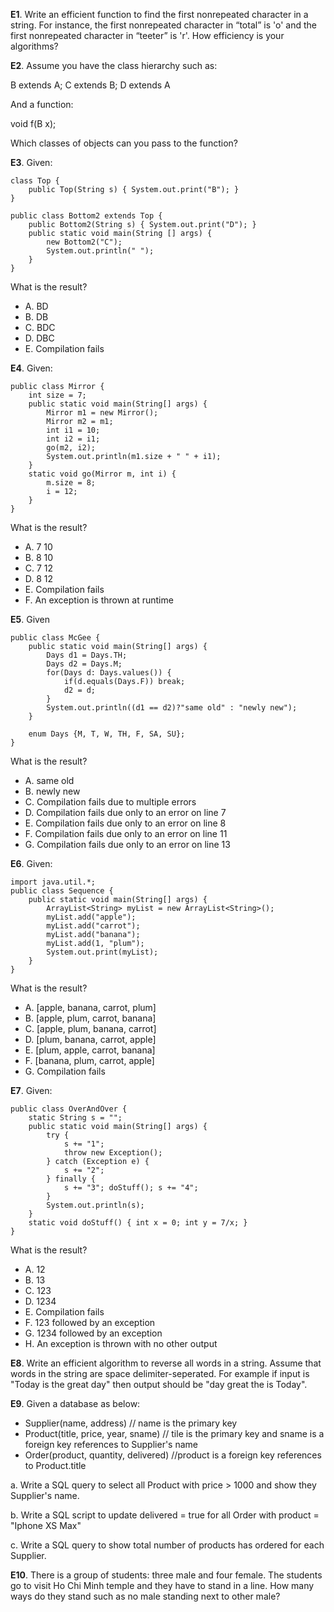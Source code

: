 **E1**. Write an efficient function to find the first nonrepeated character in a string. For instance, the first nonrepeated character in “total” is 'o' and the first nonrepeated character in “teeter” is 'r'. How efficiency is your algorithms?

**E2**. Assume you have the class hierarchy such as:

B extends A; C extends B; D extends A

And a function:

void f(B x);

Which classes of objects can you pass to the function?

**E3**. Given:

```
class Top {
    public Top(String s) { System.out.print("B"); }
}

public class Bottom2 extends Top {
    public Bottom2(String s) { System.out.print("D"); }
    public static void main(String [] args) {
        new Bottom2("C");
        System.out.println(" ");
    }
}
```

What is the result?

* A. BD
* B. DB
* C. BDC
* D. DBC
* E. Compilation fails

**E4**. Given:

```
public class Mirror {
    int size = 7;
    public static void main(String[] args) {
        Mirror m1 = new Mirror();
        Mirror m2 = m1;
        int i1 = 10;
        int i2 = i1;
        go(m2, i2);
        System.out.println(m1.size + " " + i1);
    }
    static void go(Mirror m, int i) {
        m.size = 8;
        i = 12;
    }
}
```

What is the result?

* A. 7 10
* B. 8 10
* C. 7 12
* D. 8 12
* E. Compilation fails
* F. An exception is thrown at runtime

**E5**. Given

```
public class McGee {
    public static void main(String[] args) {
        Days d1 = Days.TH;
        Days d2 = Days.M;
        for(Days d: Days.values()) {
            if(d.equals(Days.F)) break;
            d2 = d;
        }
        System.out.println((d1 == d2)?"same old" : "newly new");
    }

    enum Days {M, T, W, TH, F, SA, SU};
}
```

What is the result?

* A. same old
* B. newly new
* C. Compilation fails due to multiple errors
* D. Compilation fails due only to an error on line 7
* E. Compilation fails due only to an error on line 8
* F. Compilation fails due only to an error on line 11
* G. Compilation fails due only to an error on line 13

**E6**. Given:

```
import java.util.*;
public class Sequence {
    public static void main(String[] args) {
        ArrayList<String> myList = new ArrayList<String>();
        myList.add("apple");
        myList.add("carrot");
        myList.add("banana");
        myList.add(1, "plum");
        System.out.print(myList);
    }
}
```

What is the result?

* A. [apple, banana, carrot, plum]
* B. [apple, plum, carrot, banana]
* C. [apple, plum, banana, carrot]
* D. [plum, banana, carrot, apple]
* E. [plum, apple, carrot, banana]
* F. [banana, plum, carrot, apple]
* G. Compilation fails

**E7**. Given:

```
public class OverAndOver {
    static String s = "";
    public static void main(String[] args) {
        try {
            s += "1";
            throw new Exception();
        } catch (Exception e) { 
            s += "2";
        } finally { 
            s += "3"; doStuff(); s += "4";
        }
        System.out.println(s);
    }
    static void doStuff() { int x = 0; int y = 7/x; }
}
```

What is the result?

* A. 12
* B. 13
* C. 123
* D. 1234
* E. Compilation fails
* F. 123 followed by an exception
* G. 1234 followed by an exception
* H. An exception is thrown with no other output

**E8**. Write an efficient algorithm to reverse all words in a string. Assume that words in the string are space delimiter-seperated. For example if input is "Today is the great day" then output should be "day great the is Today".

**E9**. Given a database as below:

* Supplier(name, address) // name is the primary key
* Product(title, price, year, sname) // tile is the primary key and sname is a foreign key references to Supplier's name
* Order(product, quantity, delivered) //product is a foreign key references to Product.title

a. Write a SQL query to select all Product with price > 1000 and show they Supplier's name.

b. Write a SQL script to update delivered = true for all Order with product = "Iphone XS Max"

c. Write a SQL query to show total number of products has ordered for each Supplier.

**E10**. There is a group of students: three male and four female. The students go to visit Ho Chi Minh temple and they have to stand in a line. How many ways do they stand such as no male standing next to other male?
